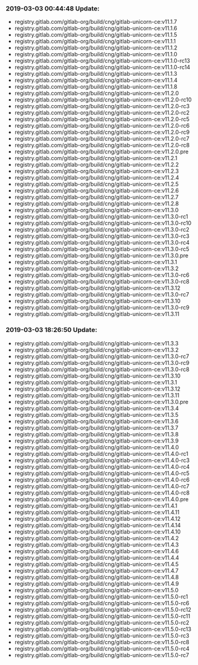 ### 2019-03-03 00:44:48 Update:

- registry.gitlab.com/gitlab-org/build/cng/gitlab-unicorn-ce:v11.1.7
- registry.gitlab.com/gitlab-org/build/cng/gitlab-unicorn-ce:v11.1.6
- registry.gitlab.com/gitlab-org/build/cng/gitlab-unicorn-ce:v11.1.5
- registry.gitlab.com/gitlab-org/build/cng/gitlab-unicorn-ce:v11.1.1
- registry.gitlab.com/gitlab-org/build/cng/gitlab-unicorn-ce:v11.1.2
- registry.gitlab.com/gitlab-org/build/cng/gitlab-unicorn-ce:v11.1.0
- registry.gitlab.com/gitlab-org/build/cng/gitlab-unicorn-ce:v11.1.0-rc13
- registry.gitlab.com/gitlab-org/build/cng/gitlab-unicorn-ce:v11.1.0-rc14
- registry.gitlab.com/gitlab-org/build/cng/gitlab-unicorn-ce:v11.1.3
- registry.gitlab.com/gitlab-org/build/cng/gitlab-unicorn-ce:v11.1.4
- registry.gitlab.com/gitlab-org/build/cng/gitlab-unicorn-ce:v11.1.8
- registry.gitlab.com/gitlab-org/build/cng/gitlab-unicorn-ce:v11.2.0
- registry.gitlab.com/gitlab-org/build/cng/gitlab-unicorn-ce:v11.2.0-rc10
- registry.gitlab.com/gitlab-org/build/cng/gitlab-unicorn-ce:v11.2.0-rc3
- registry.gitlab.com/gitlab-org/build/cng/gitlab-unicorn-ce:v11.2.0-rc2
- registry.gitlab.com/gitlab-org/build/cng/gitlab-unicorn-ce:v11.2.0-rc5
- registry.gitlab.com/gitlab-org/build/cng/gitlab-unicorn-ce:v11.2.0-rc6
- registry.gitlab.com/gitlab-org/build/cng/gitlab-unicorn-ce:v11.2.0-rc9
- registry.gitlab.com/gitlab-org/build/cng/gitlab-unicorn-ce:v11.2.0-rc7
- registry.gitlab.com/gitlab-org/build/cng/gitlab-unicorn-ce:v11.2.0-rc8
- registry.gitlab.com/gitlab-org/build/cng/gitlab-unicorn-ce:v11.2.0.pre
- registry.gitlab.com/gitlab-org/build/cng/gitlab-unicorn-ce:v11.2.1
- registry.gitlab.com/gitlab-org/build/cng/gitlab-unicorn-ce:v11.2.2
- registry.gitlab.com/gitlab-org/build/cng/gitlab-unicorn-ce:v11.2.3
- registry.gitlab.com/gitlab-org/build/cng/gitlab-unicorn-ce:v11.2.4
- registry.gitlab.com/gitlab-org/build/cng/gitlab-unicorn-ce:v11.2.5
- registry.gitlab.com/gitlab-org/build/cng/gitlab-unicorn-ce:v11.2.6
- registry.gitlab.com/gitlab-org/build/cng/gitlab-unicorn-ce:v11.2.7
- registry.gitlab.com/gitlab-org/build/cng/gitlab-unicorn-ce:v11.2.8
- registry.gitlab.com/gitlab-org/build/cng/gitlab-unicorn-ce:v11.3.0
- registry.gitlab.com/gitlab-org/build/cng/gitlab-unicorn-ce:v11.3.0-rc1
- registry.gitlab.com/gitlab-org/build/cng/gitlab-unicorn-ce:v11.3.0-rc10
- registry.gitlab.com/gitlab-org/build/cng/gitlab-unicorn-ce:v11.3.0-rc2
- registry.gitlab.com/gitlab-org/build/cng/gitlab-unicorn-ce:v11.3.0-rc3
- registry.gitlab.com/gitlab-org/build/cng/gitlab-unicorn-ce:v11.3.0-rc4
- registry.gitlab.com/gitlab-org/build/cng/gitlab-unicorn-ce:v11.3.0-rc5
- registry.gitlab.com/gitlab-org/build/cng/gitlab-unicorn-ce:v11.3.0.pre
- registry.gitlab.com/gitlab-org/build/cng/gitlab-unicorn-ce:v11.3.1
- registry.gitlab.com/gitlab-org/build/cng/gitlab-unicorn-ce:v11.3.2
- registry.gitlab.com/gitlab-org/build/cng/gitlab-unicorn-ce:v11.3.0-rc6
- registry.gitlab.com/gitlab-org/build/cng/gitlab-unicorn-ce:v11.3.0-rc8
- registry.gitlab.com/gitlab-org/build/cng/gitlab-unicorn-ce:v11.3.12
- registry.gitlab.com/gitlab-org/build/cng/gitlab-unicorn-ce:v11.3.0-rc7
- registry.gitlab.com/gitlab-org/build/cng/gitlab-unicorn-ce:v11.3.10
- registry.gitlab.com/gitlab-org/build/cng/gitlab-unicorn-ce:v11.3.0-rc9
- registry.gitlab.com/gitlab-org/build/cng/gitlab-unicorn-ce:v11.3.11
### 2019-03-03 18:26:50 Update:

- registry.gitlab.com/gitlab-org/build/cng/gitlab-unicorn-ce:v11.3.3
- registry.gitlab.com/gitlab-org/build/cng/gitlab-unicorn-ce:v11.3.2
- registry.gitlab.com/gitlab-org/build/cng/gitlab-unicorn-ce:v11.3.0-rc7
- registry.gitlab.com/gitlab-org/build/cng/gitlab-unicorn-ce:v11.3.0-rc9
- registry.gitlab.com/gitlab-org/build/cng/gitlab-unicorn-ce:v11.3.0-rc8
- registry.gitlab.com/gitlab-org/build/cng/gitlab-unicorn-ce:v11.3.10
- registry.gitlab.com/gitlab-org/build/cng/gitlab-unicorn-ce:v11.3.1
- registry.gitlab.com/gitlab-org/build/cng/gitlab-unicorn-ce:v11.3.12
- registry.gitlab.com/gitlab-org/build/cng/gitlab-unicorn-ce:v11.3.11
- registry.gitlab.com/gitlab-org/build/cng/gitlab-unicorn-ce:v11.3.0.pre
- registry.gitlab.com/gitlab-org/build/cng/gitlab-unicorn-ce:v11.3.4
- registry.gitlab.com/gitlab-org/build/cng/gitlab-unicorn-ce:v11.3.5
- registry.gitlab.com/gitlab-org/build/cng/gitlab-unicorn-ce:v11.3.6
- registry.gitlab.com/gitlab-org/build/cng/gitlab-unicorn-ce:v11.3.7
- registry.gitlab.com/gitlab-org/build/cng/gitlab-unicorn-ce:v11.3.8
- registry.gitlab.com/gitlab-org/build/cng/gitlab-unicorn-ce:v11.3.9
- registry.gitlab.com/gitlab-org/build/cng/gitlab-unicorn-ce:v11.4.0
- registry.gitlab.com/gitlab-org/build/cng/gitlab-unicorn-ce:v11.4.0-rc1
- registry.gitlab.com/gitlab-org/build/cng/gitlab-unicorn-ce:v11.4.0-rc3
- registry.gitlab.com/gitlab-org/build/cng/gitlab-unicorn-ce:v11.4.0-rc4
- registry.gitlab.com/gitlab-org/build/cng/gitlab-unicorn-ce:v11.4.0-rc5
- registry.gitlab.com/gitlab-org/build/cng/gitlab-unicorn-ce:v11.4.0-rc6
- registry.gitlab.com/gitlab-org/build/cng/gitlab-unicorn-ce:v11.4.0-rc7
- registry.gitlab.com/gitlab-org/build/cng/gitlab-unicorn-ce:v11.4.0-rc8
- registry.gitlab.com/gitlab-org/build/cng/gitlab-unicorn-ce:v11.4.0.pre
- registry.gitlab.com/gitlab-org/build/cng/gitlab-unicorn-ce:v11.4.1
- registry.gitlab.com/gitlab-org/build/cng/gitlab-unicorn-ce:v11.4.11
- registry.gitlab.com/gitlab-org/build/cng/gitlab-unicorn-ce:v11.4.12
- registry.gitlab.com/gitlab-org/build/cng/gitlab-unicorn-ce:v11.4.14
- registry.gitlab.com/gitlab-org/build/cng/gitlab-unicorn-ce:v11.4.10
- registry.gitlab.com/gitlab-org/build/cng/gitlab-unicorn-ce:v11.4.2
- registry.gitlab.com/gitlab-org/build/cng/gitlab-unicorn-ce:v11.4.3
- registry.gitlab.com/gitlab-org/build/cng/gitlab-unicorn-ce:v11.4.6
- registry.gitlab.com/gitlab-org/build/cng/gitlab-unicorn-ce:v11.4.4
- registry.gitlab.com/gitlab-org/build/cng/gitlab-unicorn-ce:v11.4.5
- registry.gitlab.com/gitlab-org/build/cng/gitlab-unicorn-ce:v11.4.7
- registry.gitlab.com/gitlab-org/build/cng/gitlab-unicorn-ce:v11.4.8
- registry.gitlab.com/gitlab-org/build/cng/gitlab-unicorn-ce:v11.4.9
- registry.gitlab.com/gitlab-org/build/cng/gitlab-unicorn-ce:v11.5.0
- registry.gitlab.com/gitlab-org/build/cng/gitlab-unicorn-ce:v11.5.0-rc1
- registry.gitlab.com/gitlab-org/build/cng/gitlab-unicorn-ce:v11.5.0-rc6
- registry.gitlab.com/gitlab-org/build/cng/gitlab-unicorn-ce:v11.5.0-rc12
- registry.gitlab.com/gitlab-org/build/cng/gitlab-unicorn-ce:v11.5.0-rc11
- registry.gitlab.com/gitlab-org/build/cng/gitlab-unicorn-ce:v11.5.0-rc2
- registry.gitlab.com/gitlab-org/build/cng/gitlab-unicorn-ce:v11.5.0-rc13
- registry.gitlab.com/gitlab-org/build/cng/gitlab-unicorn-ce:v11.5.0-rc3
- registry.gitlab.com/gitlab-org/build/cng/gitlab-unicorn-ce:v11.5.0-rc8
- registry.gitlab.com/gitlab-org/build/cng/gitlab-unicorn-ce:v11.5.0-rc4
- registry.gitlab.com/gitlab-org/build/cng/gitlab-unicorn-ce:v11.5.0-rc7
